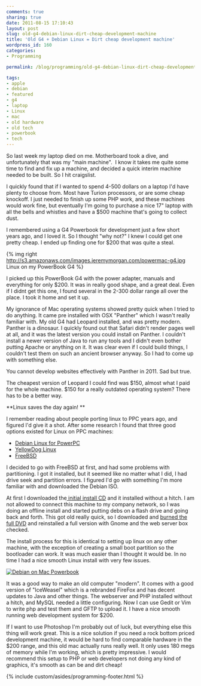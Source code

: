 ```yaml
---
comments: true
sharing: true
date: 2011-08-15 17:10:43
layout: post
slug: old-g4-debian-linux-dirt-cheap-development-machine
title: 'Old G4 + Debian Linux = Dirt cheap development machine'
wordpress_id: 160
categories:
- Programming

permalink: /blog/programming/old-g4-debian-linux-dirt-cheap-development-machine/

tags:
- apple
- debian
- featured
- g4
- laptop
- Linux
- mac
- old hardware
- old tech
- powerbook
- tech
---
```


So last week my laptop died on me. Motherboard took a dive, and unfortunately that was my "main machine".  I know it takes me quite some time to find and fix up a machine, and decided a quick interim machine needed to be built. So I hit craigslist.

I quickly found that if I wanted to spend 4-500 dollars on a laptop I'd have plenty to choose from. Most have Turion processors, or are some cheap knockoff. I just needed to finish up some PHP work, and these machines would work fine, but eventually I'm going to purchase a nice 17" laptop with all the bells and whistles and have a $500 machine that's going to collect dust.

I remembered using a G4 Powerbook for development just a few short years ago, and I loved it. So I thought "why not?" I knew I could get one pretty cheap. I ended up finding one for $200 that was quite a steal.

{% img right http://s3.amazonaws.com/images.jeremymorgan.com/powermac-g4.jpg Linux on my PowerBook G4 %}

I picked up this PowerBook G4 with the power adapter, manuals and everything for only $200. It was in really good shape, and a great deal. Even if I didnt get this one, I found several in the 2-300 dollar range all over the place. I took it home and set it up.

My ignorance of Mac operating systems showed pretty quick when I tried to do anything. It came pre installed with OSX "Panther" which I wasn't really familiar with. My old G4 had Leopard installed, and was pretty modern. Panther is a dinosaur. I quickly found out that Safari didn't render pages well at all, and it was the latest version you could install on Panther. I couldn't install a newer version of Java to run any tools and I didn't even bother putting Apache or anything on it. It was clear even if I could build things, I couldn't test them on such an ancient browser anyway. So I had to come up with something else.

You cannot develop websites effectively with Panther in 2011. Sad but true.

The cheapest version of Leopard I could find was $150, almost what I paid for the whole machine. $150 for a really outdated operating system? There has to be a better way.

**Linux saves the day again! **

I remember reading about people porting linux to PPC years ago, and figured I'd give it a shot. After some research I found that three good options existed for Linux on PPC machines:
	
  * [Debian Linux for PowerPC](http://www.debian.org/ports/powerpc/)
  * [YellowDog Linux](http://www.ydl.net/products/ydl/)
  * [FreeBSD](http://www.freebsd.org/platforms/ppc.html)

I decided to go with FreeBSD at first, and had some problems with partitioning. I got it installed, but it seemed like no matter what I did, I had drive seek and partition errors. I figured I'd go with something I'm more familiar with and downloaded the Debian ISO.

At first I downloaded the[ initial install CD](http://cdimage.debian.org/debian-cd/6.0.2.1/powerpc/iso-cd/debian-6.0.2.1-powerpc-CD-1.iso) and it installed without a hitch. I am not allowed to connect this machine to my company network, so I was doing an offline install and started putting debs on a flash drive and going back and forth. This got old really quick, so I downloaded and [burned the full DVD](http://cdimage.debian.org/debian-cd/6.0.2.1/powerpc/iso-dvd/) and reinstalled a full version with Gnome and the web server box checked.

The install process for this is identical to setting up linux on any other machine, with the exception of creating a small boot partition so the bootloader can work. It was much easier than I thought it would be. In no time I had a nice smooth Linux install with very few issues.

[![Debian on Mac Powerbook](https://s3.amazonaws.com/images.jeremymorgan.com/mac-linux-300x200.jpg)](https://s3.amazonaws.com/images.jeremymorgan.com/mac-linux.png)

It was a good way to make an old computer "modern". It comes with a good version of "IceWeasel" which is a rebranded FireFox and has decent updates to Java and other things. The webserver and PHP installed without a hitch, and MySQL needed a little configuring. Now I can use Gedit or Vim to write php and test them and GFTP to upload it. I have a nice smooth running web development system for $200.

If I want to use Photoshop I'm probably out of luck, but everything else this thing will work great. This is a nice solution if you need a rock bottom priced development machine, it would be hard to find comparable hardware in the $200 range, and this old mac actually runs really well. It only uses 180 megs of memory while I'm working, which is pretty impressive. I would recommend this setup to PHP or web developers not doing any kind of graphics, it's smooth as can be and dirt cheap!

{% include custom/asides/programming-footer.html %}